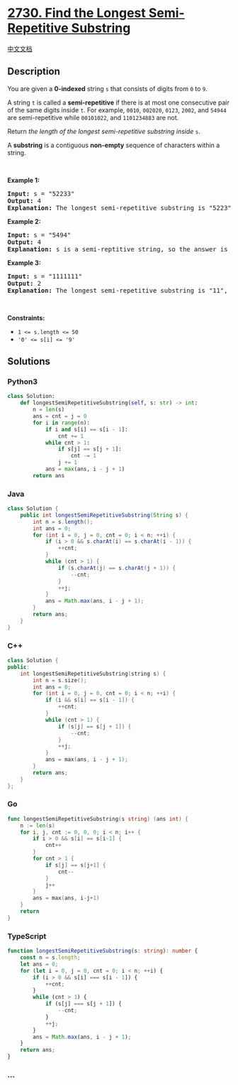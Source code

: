 # [2730. Find the Longest Semi-Repetitive Substring](https://leetcode.com/problems/find-the-longest-semi-repetitive-substring)

[中文文档](/solution/2700-2799/2730.Find%20the%20Longest%20Semi-Repetitive%20Substring/README.md)

## Description

<p>You are given a <strong>0-indexed</strong> string <code>s</code> that consists of digits from <code>0</code> to <code>9</code>.</p>

<p>A string <code>t</code> is called a <strong>semi-repetitive</strong> if there is at most one consecutive pair of the same digits inside <code>t</code>. For example, <code>0010</code>, <code>002020</code>, <code>0123</code>, <code>2002</code>, and <code>54944</code> are semi-repetitive while&nbsp;<code>00101022</code>, and <code>1101234883</code> are not.</p>

<p>Return <em>the length of the longest semi-repetitive substring inside</em> <code>s</code>.</p>

<p>A <b>substring</b> is a contiguous <strong>non-empty</strong> sequence of characters within a string.</p>

<p>&nbsp;</p>
<p><strong class="example">Example 1:</strong></p>

<pre>
<strong>Input:</strong> s = &quot;52233&quot;
<strong>Output:</strong> 4
<strong>Explanation:</strong> The longest semi-repetitive substring is &quot;5223&quot;, which starts at i = 0 and ends at j = 3. 
</pre>

<p><strong class="example">Example 2:</strong></p>

<pre>
<strong>Input:</strong> s = &quot;5494&quot;
<strong>Output:</strong> 4
<strong>Explanation:</strong> s is a semi-reptitive string, so the answer is 4.
</pre>

<p><strong class="example">Example 3:</strong></p>

<pre>
<strong>Input:</strong> s = &quot;1111111&quot;
<strong>Output:</strong> 2
<strong>Explanation:</strong> The longest semi-repetitive substring is &quot;11&quot;, which starts at i = 0 and ends at j = 1.
</pre>

<p>&nbsp;</p>
<p><strong>Constraints:</strong></p>

<ul>
	<li><code>1 &lt;= s.length &lt;= 50</code></li>
	<li><code>&#39;0&#39; &lt;= s[i] &lt;= &#39;9&#39;</code></li>
</ul>

## Solutions

<!-- tabs:start -->

### **Python3**

```python
class Solution:
    def longestSemiRepetitiveSubstring(self, s: str) -> int:
        n = len(s)
        ans = cnt = j = 0
        for i in range(n):
            if i and s[i] == s[i - 1]:
                cnt += 1
            while cnt > 1:
                if s[j] == s[j + 1]:
                    cnt -= 1
                j += 1
            ans = max(ans, i - j + 1)
        return ans
```

### **Java**

```java
class Solution {
    public int longestSemiRepetitiveSubstring(String s) {
        int n = s.length();
        int ans = 0;
        for (int i = 0, j = 0, cnt = 0; i < n; ++i) {
            if (i > 0 && s.charAt(i) == s.charAt(i - 1)) {
                ++cnt;
            }
            while (cnt > 1) {
                if (s.charAt(j) == s.charAt(j + 1)) {
                    --cnt;
                }
                ++j;
            }
            ans = Math.max(ans, i - j + 1);
        }
        return ans;
    }
}
```

### **C++**

```cpp
class Solution {
public:
    int longestSemiRepetitiveSubstring(string s) {
        int n = s.size();
        int ans = 0;
        for (int i = 0, j = 0, cnt = 0; i < n; ++i) {
            if (i && s[i] == s[i - 1]) {
                ++cnt;
            }
            while (cnt > 1) {
                if (s[j] == s[j + 1]) {
                    --cnt;
                }
                ++j;
            }
            ans = max(ans, i - j + 1);
        }
        return ans;
    }
};
```

### **Go**

```go
func longestSemiRepetitiveSubstring(s string) (ans int) {
	n := len(s)
	for i, j, cnt := 0, 0, 0; i < n; i++ {
		if i > 0 && s[i] == s[i-1] {
			cnt++
		}
		for cnt > 1 {
			if s[j] == s[j+1] {
				cnt--
			}
			j++
		}
		ans = max(ans, i-j+1)
	}
	return
}
```

### **TypeScript**

```ts
function longestSemiRepetitiveSubstring(s: string): number {
    const n = s.length;
    let ans = 0;
    for (let i = 0, j = 0, cnt = 0; i < n; ++i) {
        if (i > 0 && s[i] === s[i - 1]) {
            ++cnt;
        }
        while (cnt > 1) {
            if (s[j] === s[j + 1]) {
                --cnt;
            }
            ++j;
        }
        ans = Math.max(ans, i - j + 1);
    }
    return ans;
}
```

### **...**

```

```

<!-- tabs:end -->
